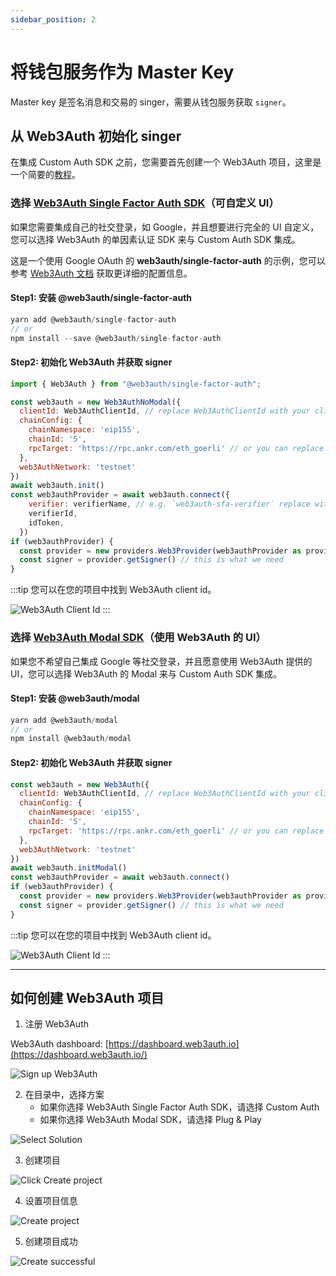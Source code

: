 ```yaml
---
sidebar_position: 2
---
```


# 将钱包服务作为 Master Key

Master key 是签名消息和交易的 singer，需要从钱包服务获取 `signer`。

## 从 Web3Auth 初始化 singer

在集成 Custom Auth SDK 之前，您需要首先创建一个 Web3Auth 项目，这里是一个简要的[教程](#how-to-create-a-web3auth-project)。

### 选择 [Web3Auth Single Factor Auth SDK](https://web3auth.io/docs/sdk/core-kit/sfa/)（可自定义 UI）

如果您需要集成自己的社交登录，如 Google，并且想要进行完全的 UI 自定义，您可以选择 Web3Auth 的单因素认证 SDK 来与 Custom Auth SDK 集成。

这是一个使用 Google OAuth 的 **web3auth/single-factor-auth** 的示例，您可以参考 [Web3Auth 文档](https://web3auth.io/docs/sdk/core-kit/sfa/install) 获取更详细的配置信息。

#### Step1: 安装 **@web3auth/single-factor-auth**

```jsx
yarn add @web3auth/single-factor-auth
// or
npm install --save @web3auth/single-factor-auth
```

#### Step2: 初始化 Web3Auth 并获取 signer

```jsx
import { Web3Auth } from "@web3auth/single-factor-auth";

const web3auth = new Web3AuthNoModal({
  clientId: Web3AuthClientId, // replace Web3AuthClientId with your client id
  chainConfig: {
    chainNamespace: 'eip155',
    chainId: '5',
    rpcTarget: 'https://rpc.ankr.com/eth_goerli' // or you can replace your own rpcNodeUrl
  },
  web3AuthNetwork: 'testnet'
})
await web3auth.init()
const web3authProvider = await web3auth.connect({
    verifier: verifierName, // e.g. `web3auth-sfa-verifier` replace with your verifier name, and it has to be on the same network passed in init().
    verifierId,
    idToken,
  })
if (web3authProvider) {
  const provider = new providers.Web3Provider(web3authProvider as providers.ExternalProvider)
  const signer = provider.getSigner() // this is what we need
}
```

:::tip
您可以在您的项目中找到 Web3Auth client id。

![Web3Auth Client Id](./png/web3auth-client-id.png)
:::


### 选择 [Web3Auth Modal SDK](https://web3auth.io/docs/sdk/pnp/web/modal/)（使用 Web3Auth 的 UI）

如果您不希望自己集成 Google 等社交登录，并且愿意使用 Web3Auth 提供的 UI，您可以选择 Web3Auth 的 Modal 来与 Custom Auth SDK 集成。

#### Step1: 安装 **@web3auth/modal**

```jsx
yarn add @web3auth/modal
// or
npm install @web3auth/modal
```

#### Step2: 初始化 Web3Auth 并获取 signer

```jsx
const web3auth = new Web3Auth({
  clientId: Web3AuthClientId, // replace Web3AuthClientId with your client id
  chainConfig: {
    chainNamespace: 'eip155',
    chainId: '5',
    rpcTarget: 'https://rpc.ankr.com/eth_goerli' // or you can replace your own rpcNodeUrl
  },
  web3AuthNetwork: 'testnet'
})
await web3auth.initModal()
const web3authProvider = await web3auth.connect()
if (web3authProvider) {
  const provider = new providers.Web3Provider(web3authProvider as providers.ExternalProvider)
  const signer = provider.getSigner() // this is what we need
}
```

:::tip
您可以在您的项目中找到 Web3Auth client id。

![Web3Auth Client Id](./png/web3auth-client-id.png)
:::

---

## 如何创建 Web3Auth 项目

1. 注册 Web3Auth
    
Web3Auth dashboard: [https://dashboard.web3auth.io](https://dashboard.web3auth.io/)
    
![Sign up Web3Auth](./png/signup-web3auth.png)

2. 在目录中，选择方案
    * 如果你选择 Web3Auth Single Factor Auth SDK，请选择 Custom Auth
    * 如果你选择 Web3Auth Modal SDK，请选择 Plug & Play

![Select Solution](./png/select-solution.png)

3. 创建项目

![Click Create project](./png/click-create.png)

4. 设置项目信息

![Create project](./png/create-project.png)

5. 创建项目成功

![Create successful](./png/project-detail.png)